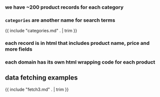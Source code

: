 ### we have ~200 product records for each category

### `categories` are another name for search terms

{{ include "categories.md" . | trim }}

### each record is in html that includes product name, price and more fields

### each domain has its own html wrapping code for each product

## data fetching examples

{{ include "fetch3.md" . | trim }}


